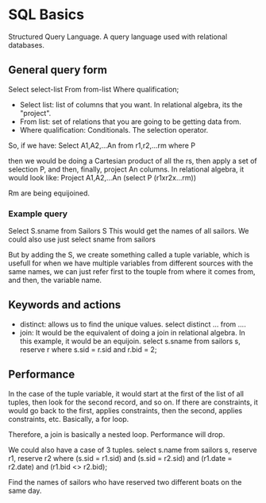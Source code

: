 # SQL Basics
Structured Query Language. 
A query language used with relational databases. 

## General query form
Select select-list
From from-list
Where qualification;

* Select list: list of columns that you want. In relational algebra, its the "project". 
* From list: set of relations that you are going to be getting data from. 
* Where qualification: Conditionals. The selection operator.

So, if we have: 
Select A1,A2,...An
from r1,r2,...rm
where P

then we would be doing a Cartesian product of all the rs, then apply a set of selection P, and then, finally, project An columns. 
In relational algebra, it would look like: 
Project A1,A2,...An (select P (r1xr2x...rm))

Rm are being equijoined. 

### Example query
Select S.sname
from Sailors S
This would get the names of all sailors. 
We could also use just
select sname 
from sailors

But by adding the S, we create something called a tuple variable, which is usefull for when we have multiple variables from different sources with the same names, we can just refer first to the touple from where it comes from, and then, the variable name. 

## Keywords and actions
* distinct: allows us to find the unique values. select distinct ... from ....
* join: It would be the equivalent of doing a join in relational algebra. In this example, it would be an equijoin.
select s.sname
from sailors s, reserve r
where s.sid = r.sid and r.bid = 2;

## Performance
In the case of the tuple variable, it would start at the first of the list of all tuples, then look for the second record, and so on. If there are constraints, it would go back to the first, applies constraints, then the second, applies constraints, etc. 
Basically, a for loop. 

Therefore, a join is basically a nested loop. Performance will drop. 

We could also have a case of 3 tuples. 
select s.name
from sailors s, reserve r1, reserve r2
where (s.sid = r1.sid) and (s.sid = r2.sid)
and (r1.date = r2.date)
and (r1.bid <> r2.bid);

Find the names of sailors who have reserved two different boats on the same day. 